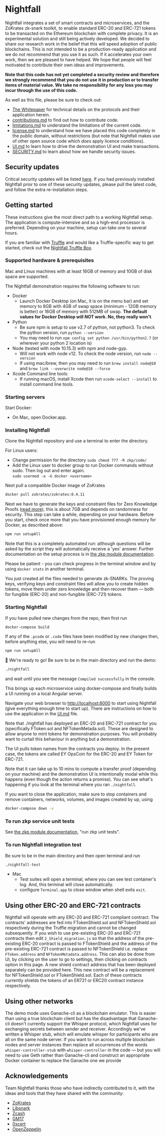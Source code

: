 # Nightfall

Nightfall integrates a set of smart contracts and microservices, and the ZoKrates zk-snark toolkit,
to enable standard ERC-20 and ERC-721 tokens to be transacted on the Ethereum blockchain with
complete privacy. It is an experimental solution and still being actively developed. We decided to
share our research work in the belief that this will speed adoption of public blockchains. This is
not intended to be a production-ready application and we do not recommend that you use it as such.
If it accelerates your own work, then we are pleased to have helped. We hope that people will feel
motivated to contribute their own ideas and improvements.

**Note that this code has not yet completed a security review and therefore we strongly recommend
that you do not use it in production or to transfer items of material value. We take no
responsibility for any loss you may incur through the use of this code.**

As well as this file, please be sure to check out:

- [The Whitepaper](./doc/whitepaper/nightfall-v1.pdf) for technical details on the protocols and
  their application herein.
- [contributions.md](./contributing.md) to find out how to contribute code.
- [limitations.md](./limitations.md) to understand the limitations of the current code.
- [license.md](./license.md) to understand how we have placed this code completely in the public
  domain, without restrictions (but note that Nightfall makes use of other open source code which
  _does_ apply licence conditions).
- [UI.md](./UI.md) to learn how to drive the demonstration UI and make transactions.
- [SECURITY.md](./SECURITY.md) to learn about how we handle security issues.

## Security updates

Critical security updates will be listed
[here](https://github.com/EYBlockchain/nightfall/security/advisories/GHSA-36j7-5gjq-gq3w).
If you had previously installed Nightfall prior to one of these security updates, please pull the
latest code, and follow the extra re-installation steps.

## Getting started

These instructions give the most direct path to a working Nightfall setup. The application is
compute-intensive and so a high-end processor is preferred. Depending on your machine, setup can
take one to several hours.

If you are familiar with [Truffle](https://github.com/trufflesuite/truffle#readme) and would like a
Truffle-specific way to get started, check out the
[Nightfall Truffle Box](https://github.com/truffle-box/nightfall-box#nightfall-truffle-box).

### Supported hardware & prerequisites

Mac and Linux machines with at least 16GB of memory and 10GB of disk space are supported.

The Nightfall demonstration requires the following software to run:

- Docker
  - Launch Docker Desktop (on Mac, it is on the menu bar) and set memory to 8GB with 4GB of swap
    space (minimum - 12GB memory is better) or 16GB of memory with 512MB of swap. **The default
    values for Docker Desktop will NOT work. No, they really won't**.
- Python
  - Be sure npm is setup to use v2.7 of python, not python3. To check the python version, run
    `python --version`
  - You may need to run `npm config set python /usr/bin/python2.7` (or wherever your python 2
    location is)
- Node (tested with node 10.15.3) with npm and node-gyp.
  - Will not work with node v12. To check the node version, run `node --version`
  - If using mac/brew, then you may need to run `brew install node@10` and
    `brew link --overwrite node@10 --force`
- Xcode Command line tools:
  - If running macOS, install Xcode then run `xcode-select --install` to install command line tools.

### Starting servers

Start Docker:

- On Mac, open Docker.app.

### Installing Nightfall

Clone the Nightfall repository and use a terminal to enter the directory.

For Linux users:

- Change permission for the directory
    `sudo chmod 777 -R zkp/code/`
- Add the Linux user to docker group to run Docker commands without sudo. Then log out and enter again.  
    `sudo usermod -a -G docker <username>`

Next pull a compatible Docker image of ZoKrates

```sh
docker pull zokrates/zokrates:0.4.11
```

Next we have to generate the keys and constraint files for Zero Knowledge Proofs
([read more](./zkp/code/README-trusted-setup.md)), this is about 7GB and depends on randomness
for security. This step can take a while, depending on your hardware. Before you start, check once
more that you have provisioned enough memory for Docker, as described above:

```sh
npm run setupAll
```

Note that this is a completely automated run: although questions will be asked by the script they
will automatically receive a 'yes' answer. Further documentation on the setup process is in
[the zkp module documentation](zkp/README.md).

Please be patient - you can check progress in the terminal window and by using `docker stats` in
another terminal.

You just created all the files needed to generate zk-SNARKs. The proving keys, verifying keys and
constraint files will allow you to create hidden tokens, move them under zero knowledge and then
recover them — both for fungible (ERC-20) and non-fungible (ERC-721) tokens.

### Starting Nightfall

If you have pulled new changes from the repo, then first run

```sh
docker-compose build
```

If any of the `.pcode` or `.code` files have been modified by new changes then, before anything
else, you will need to re-run

```sh
npm run setupAll
```

:night_with_stars: We're ready to go! Be sure to be in the main directory and run the demo:

```sh
./nightfall
```

and wait until you see the message `Compiled successfully` in the console.

This brings up each microservice using docker-compose and finally builds a UI running on a local
Angular server.

Navigate your web browser to <http://localhost:8000> to start using Nightfall (give everything
enough time to start up). There are instructions on how to use the application in the
[UI.md](./UI.md) file.

Note that ./nightfall has deployed an ERC-20 and ERC-721 contract for you (specifically FToken.sol
and NFTokenMetada.sol). These are designed to allow anyone to mint tokens for demonstration
purposes. You will probably want to curtail this behaviour in anything but a demonstration.

The UI pulls token names from the contracts you deploy. In the present case, the tokens are called
EY OpsCoin for the ERC-20 and EY Token for ERC-721.

Note that it can take up to 10 mins to compute a transfer proof (depending on your machine) and the
demonstration UI is intentionally modal while this happens (even though the action returns a
promise). You can see what's happening if you look at the terminal where you ran `./nightfall`.

If you want to close the application, make sure to stop containers and remove containers, networks,
volumes, and images created by up, using

```sh
docker-compose down -v
```

### To run zkp service unit tests

See [the zkp module documentation](zkp/README.md), "run zkp unit tests".

### To run Nightfall integration test

Be sure to be in the main directory and then open terminal and run

```sh
./nightfall-test
```

- Mac
  - Test suites will open a terminal, where you can see test container's log. And, this terminal
    will close automatically.
  - configure `Terminal.app` to close window when shell exits `exit`.

## Using other ERC-20 and ERC-721 contracts

Nightfall will operate with any ERC-20 and ERC-721 compliant contract. The contracts' addresses are
fed into FTokenShield.sol and NFTokenShield.sol respectively during the Truffle migration and cannot
be changed subsequently. If you wish to use pre-existing ERC-20 and ERC-721 contracts then edit
`2_Shield_migration.js` so that the address of the pre-existing ERC-20 contract is passed to
FTokenShield and the address of the pre-existing ERC-721 contract is passed to NFTokenShield i.e.
replace `FToken.address` and `NFTokenMetadata.address`. This can also be done from UI, by clicking
on the user to go to settings, then clicking on contracts option in this page. A new shield contract
address that has been deployed separately can be provided here. This new contract will be a
replacement for NFTokenShield.sol or FTokenShield.sol. Each of these contracts currently shields the
tokens of an ER721 or ERC20 contract instance respectively.

## Using other networks

The demo mode uses Ganache-cli as a blockchain emulator. This is easier than using a true blockchain
client but has the disadvantage that Ganache-cli doesn't currently support the Whisper protocol,
which Nightfall uses for exchanging secrets between sender and receiver. Accordingly we've written
a Whisper stub, which will emulate whisper for participants who are all on the same node server. If
you want to run across multiple blockchain nodes and server instances then replace all occurrences
of the words `whisper-controller-stub` with `whisper-controller` in the code — but you will need to
use Geth rather than Ganache-cli and construct an appropriate Docker container to replace the
Ganache one we provide

## Acknowledgements

Team Nightfall thanks those who have indirectly contributed to it, with the ideas and tools that
they have shared with the community:

- [ZoKrates](https://hub.docker.com/r/michaelconnor/zok)
- [Libsnark](https://github.com/scipr-lab/libsnark)
- [Zcash](https://github.com/zcash/zcash)
- [GM17](https://eprint.iacr.org/2017/540.pdf)
- [0xcert](https://github.com/0xcert/ethereum-erc721/)
- [OpenZeppelin](https://github.com/OpenZeppelin/openzeppelin-solidity/blob/master/contracts/token/ERC20/ERC20.sol)
